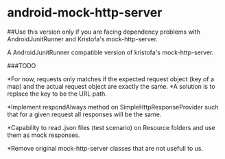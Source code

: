 # android-mock-http-server

##Use this version only if you are facing dependency problems with AndroidJunitRunner and Kristofa's mock-http-server.

A AndroidJunitRunner compatible version of kristofa's mock-http-server.

###TODO

*For now, requests only matches if the expected request object (key of a map) and the actual request object are exactly the same. 
	*A solution is to replace the key to be the URL path.

*Implement respondAlways method on SimpleHttpResponseProvider such that for a given request all responses will be the same.

*Capability to read .json files (test scenario) on Resource folders and use them as mock responses.

*Remove original mock-http-server classes that are not usefull to us.


